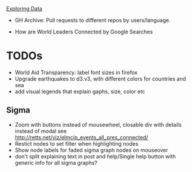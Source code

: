[Exploring Data](http://exploringdata.github.com/)

* GH Archive: Pull requests to different repos by users/language.

* How are World Leaders Connected by Google Searches

# TODOs

* World Aid Transparency: label font sizes in firefox
* Upgrade earthquakes to d3.v3, with different colors for countries and sea
* add visual legends that explain gaphs, size, color etc

## Sigma

* Zoom with buttons instead of mousewheel, closable div with details instead of modal see http://retts.net/viz/elmcip_events_all_pres_connected/
* Restict nodes to set filter when highlighting nodes
* Show node labels for faded sigma graph nodes on mouseover
* don't split explaining text in post and help/Single help button with generic info for all sigma graphs?